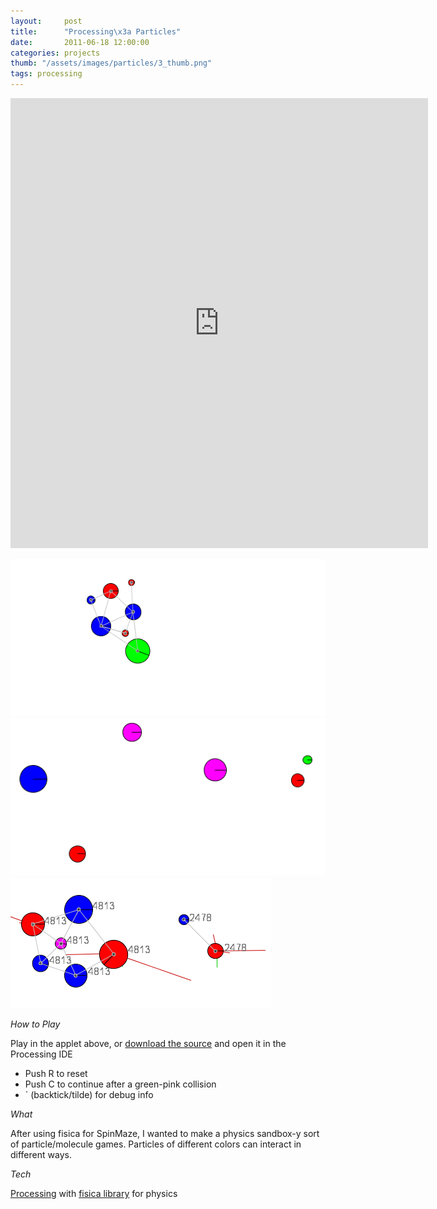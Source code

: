 ```yaml
---
layout:     post
title:      "Processing\x3a Particles"
date:       2011-06-18 12:00:00
categories: projects
thumb: "/assets/images/particles/3_thumb.png"
tags: processing
---
```


<iframe width="668" height="720" scrolling="no" frameborder="0" src="http://www.openprocessing.org/sketch/46413/embed/?width=640&height=640&border=true"></iframe>

[![Molecule formed][thumb1]][img1] [![Initial state][thumb2]][img2] [![Debug mode][thumb3]][img3]

*How to Play*

Play in the applet above, or [download the source][src] and open it in the
Processing IDE

* Push R to reset
* Push C to continue after a green-pink collision
* ` (backtick/tilde) for debug info

*What*

After using fisica for SpinMaze, I wanted to make a physics sandbox-y sort of
particle/molecule games. Particles of different colors can interact in
different ways.

*Tech*

[Processing][proc] with [fisica library][fisica] for physics


[thumb1]: /assets/images/particles/1_thumb.png "Molecule formed"
[thumb2]: /assets/images/particles/2_thumb.png "Initial state"
[thumb3]: /assets/images/particles/3_thumb.png "Debug mode"
[img1]: /assets/images/particles/molecule_formed.png
[img2]: /assets/images/particles/initial_state.png
[img3]: /assets/images/particles/debug_mode.png
[src]: /assets/projects/particles/particles.zip
[proc]: http://processing.org/
[fisica]: http://www.ricardmarxer.com/fisica/
